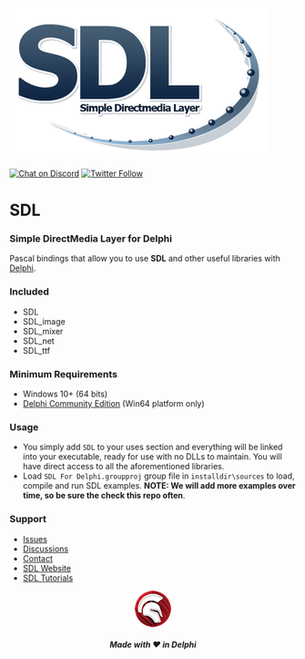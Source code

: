 ![Simple DirectMedia Layer](media/SDL_logo.png)  

[![Chat on Discord](https://img.shields.io/discord/754884471324672040.svg?logo=discord)](https://discord.gg/tPWjMwK) [![Twitter Follow](https://img.shields.io/twitter/follow/tinyBigGAMES?style=social)](https://twitter.com/tinyBigGAMES)
# SDL
### Simple DirectMedia Layer for Delphi

Pascal bindings that allow you to use **SDL** and other useful libraries with <a href="https://www.embarcadero.com/es/products/delphi" target="_blank">Delphi</a>. 

### Included
- SDL
- SDL_image
- SDL_mixer
- SDL_net
- SDL_ttf

### Minimum Requirements 
- Windows 10+ (64 bits)
- <a href="https://www.embarcadero.com/products/delphi/starter" target="_blank">Delphi Community Edition</a> (Win64 platform only)

### Usage
- You simply add `SDL` to your uses section and everything will be linked into your executable, ready for use with no DLLs to maintain. You will have direct access to all the aforementioned libraries.
- Load `SDL For Delphi.groupproj` group file in `installdir\sources` to load, compile and run SDL examples. **NOTE: We will add more examples over time, so be sure the check this repo often**.

### Support
- <a href="https://github.com/tinyBigGAMES/SDL/issues" target="_blank">Issues</a>
- <a href="https://github.com/tinyBigGAMES/SDL/discussions" target="_blank">Discussions</a>
- <a href="https://tinybiggames.com/contact/" target="_blank">Contact</a>
- <a href="https://libsdl.org" target="_blank">SDL Website</a>
- <a href="https://lazyfoo.net/tutorials/SDL/index.php" target="_blank">SDL Tutorials</a> 


<p align="center">
<img src="media/delphi.png" alt="Delphi">
</p>
<h5 align="center">

Made with :heart: in Delphi
</h5>
